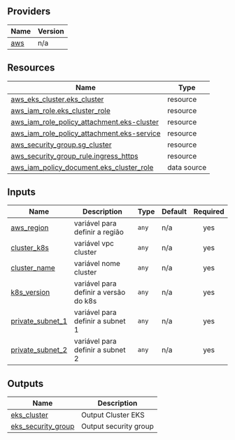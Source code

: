 ## Providers

| Name | Version |
|------|---------|
| <a name="provider_aws"></a> [aws](#provider\_aws) | n/a |

## Resources

| Name | Type |
|------|------|
| [aws_eks_cluster.eks_cluster](https://registry.terraform.io/providers/hashicorp/aws/latest/docs/resources/eks_cluster) | resource |
| [aws_iam_role.eks_cluster_role](https://registry.terraform.io/providers/hashicorp/aws/latest/docs/resources/iam_role) | resource |
| [aws_iam_role_policy_attachment.eks-cluster](https://registry.terraform.io/providers/hashicorp/aws/latest/docs/resources/iam_role_policy_attachment) | resource |
| [aws_iam_role_policy_attachment.eks-service](https://registry.terraform.io/providers/hashicorp/aws/latest/docs/resources/iam_role_policy_attachment) | resource |
| [aws_security_group.sg_cluster](https://registry.terraform.io/providers/hashicorp/aws/latest/docs/resources/security_group) | resource |
| [aws_security_group_rule.ingress_https](https://registry.terraform.io/providers/hashicorp/aws/latest/docs/resources/security_group_rule) | resource |
| [aws_iam_policy_document.eks_cluster_role](https://registry.terraform.io/providers/hashicorp/aws/latest/docs/data-sources/iam_policy_document) | data source |

## Inputs

| Name | Description | Type | Default | Required |
|------|-------------|------|---------|:--------:|
| <a name="input_aws_region"></a> [aws\_region](#input\_aws\_region) | variável para definir a região | `any` | n/a | yes |
| <a name="input_cluster_k8s"></a> [cluster\_k8s](#input\_cluster\_k8s) | variável vpc cluster | `any` | n/a | yes |
| <a name="input_cluster_name"></a> [cluster\_name](#input\_cluster\_name) | variável nome cluster | `any` | n/a | yes |
| <a name="input_k8s_version"></a> [k8s\_version](#input\_k8s\_version) | variável para definir a versão do k8s | `any` | n/a | yes |
| <a name="input_private_subnet_1"></a> [private\_subnet\_1](#input\_private\_subnet\_1) | variável para definir a subnet 1 | `any` | n/a | yes |
| <a name="input_private_subnet_2"></a> [private\_subnet\_2](#input\_private\_subnet\_2) | variável para definir a subnet 2 | `any` | n/a | yes |

## Outputs

| Name | Description |
|------|-------------|
| <a name="output_eks_cluster"></a> [eks\_cluster](#output\_eks\_cluster) | Output Cluster EKS |
| <a name="output_eks_security_group"></a> [eks\_security\_group](#output\_eks\_security\_group) | Output security group |
